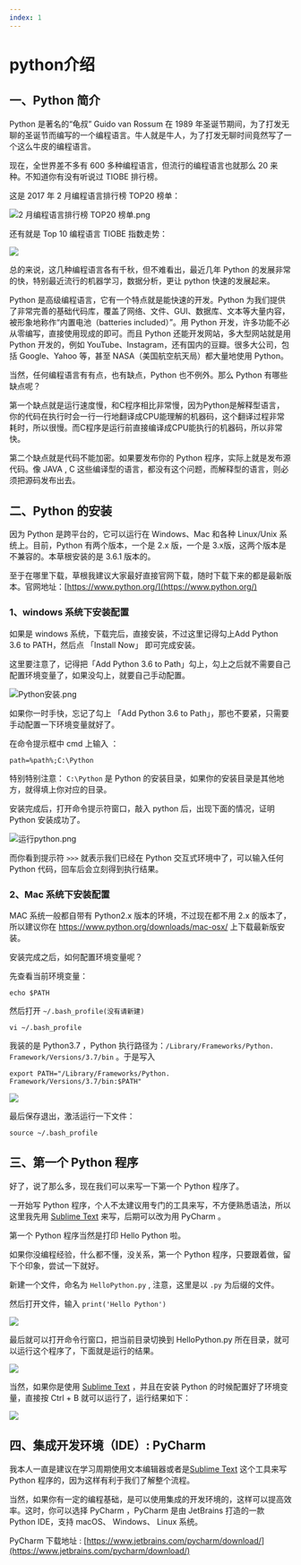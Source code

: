 ```yaml
---
index: 1
---
```

# python介绍

## 一、Python 简介 #

Python 是著名的“龟叔” Guido van Rossum 在 1989 年圣诞节期间，为了打发无聊的圣诞节而编写的一个编程语言。牛人就是牛人，为了打发无聊时间竟然写了一个这么牛皮的编程语言。

现在，全世界差不多有 600 多种编程语言，但流行的编程语言也就那么 20 来种。不知道你有没有听说过 TIOBE 排行榜。

这是 2017 年 2 月编程语言排行榜 TOP20 榜单：

![2 月编程语言排行榜 TOP20 榜单.png](http://twowaterimage.oss-cn-beijing.aliyuncs.com/2019-07-22-080118.jpg)

还有就是 Top 10 编程语言 TIOBE 指数走势：

![](http://twowaterimage.oss-cn-beijing.aliyuncs.com/2019-07-22-080145.jpg)

总的来说，这几种编程语言各有千秋，但不难看出，最近几年 Python 的发展非常的快，特别最近流行的机器学习，数据分析，更让 python 快速的发展起来。

Python 是高级编程语言，它有一个特点就是能快速的开发。Python 为我们提供了非常完善的基础代码库，覆盖了网络、文件、GUI、数据库、文本等大量内容，被形象地称作“内置电池（batteries included）”。用 Python 开发，许多功能不必从零编写，直接使用现成的即可。而且 Python 还能开发网站，多大型网站就是用 Python 开发的，例如 YouTube、Instagram，还有国内的豆瓣。很多大公司，包括 Google、Yahoo 等，甚至 NASA（美国航空航天局）都大量地使用 Python。

当然，任何编程语言有有点，也有缺点，Python 也不例外。那么 Python 有哪些缺点呢？

第一个缺点就是运行速度慢，和C程序相比非常慢，因为Python是解释型语言，你的代码在执行时会一行一行地翻译成CPU能理解的机器码，这个翻译过程非常耗时，所以很慢。而C程序是运行前直接编译成CPU能执行的机器码，所以非常快。

第二个缺点就是代码不能加密。如果要发布你的 Python 程序，实际上就是发布源代码。像 JAVA , C 这些编译型的语言，都没有这个问题，而解释型的语言，则必须把源码发布出去。

## 二、Python 的安装 #

因为 Python 是跨平台的，它可以运行在 Windows、Mac 和各种 Linux/Unix 系统上。目前，Python 有两个版本，一个是 2.x 版，一个是 3.x版，这两个版本是不兼容的。本草根安装的是 3.6.1 版本的。

至于在哪里下载，草根我建议大家最好直接官网下载，随时下载下来的都是最新版本。官网地址：[https://www.python.org/](https://www.python.org/)

### 1、windows 系统下安装配置 ##

如果是 windows 系统，下载完后，直接安装，不过这里记得勾上Add Python 3.6 to PATH，然后点 「Install Now」 即可完成安装。

这里要注意了，记得把「Add Python 3.6 to Path」勾上，勾上之后就不需要自己配置环境变量了，如果没勾上，就要自己手动配置。

![Python安装.png](http://upload-images.jianshu.io/upload_images/2136918-2bf6591f0a12e80b.png?imageMogr2/auto-orient/strip%7CimageView2/2/w/1240)

如果你一时手快，忘记了勾上 「Add Python 3.6 to Path」，那也不要紧，只需要手动配置一下环境变量就好了。

在命令提示框中 cmd  上输入 ：

```
path=%path%;C:\Python 
```

特别特别注意： `C:\Python` 是 Python 的安装目录，如果你的安装目录是其他地方，就得填上你对应的目录。

安装完成后，打开命令提示符窗口，敲入 python 后，出现下面的情况，证明 Python 安装成功了。

![运行python.png](http://upload-images.jianshu.io/upload_images/2136918-817c22f802e8cfce.png?imageMogr2/auto-orient/strip%7CimageView2/2/w/1240)

而你看到提示符 `>>>` 就表示我们已经在 Python 交互式环境中了，可以输入任何 Python 代码，回车后会立刻得到执行结果。

### 2、Mac 系统下安装配置 ##

MAC 系统一般都自带有 Python2.x 版本的环境，不过现在都不用 2.x 的版本了，所以建议你在 <https://www.python.org/downloads/mac-osx/> 上下载最新版安装。

安装完成之后，如何配置环境变量呢？

先查看当前环境变量：

```
echo $PATH
```

然后打开 ``` ~/.bash_profile(没有请新建) ```

```
vi ~/.bash_profile
```

我装的是 Python3.7 ，Python 执行路径为：`/Library/Frameworks/Python. Framework/Versions/3.7/bin` 。于是写入

```
export PATH="/Library/Frameworks/Python. Framework/Versions/3.7/bin:$PATH"
```

![](http://twowaterimage.oss-cn-beijing.aliyuncs.com/2019-07-22-084149.png)

最后保存退出，激活运行一下文件：

```
source ~/.bash_profile
```

## 三、第一个 Python 程序 #

好了，说了那么多，现在我们可以来写一下第一个 Python 程序了。

一开始写 Python 程序，个人不太建议用专门的工具来写，不方便熟悉语法，所以这里我先用 [Sublime Text](http://www.sublimetext.com/) 来写，后期可以改为用 PyCharm 。

第一个 Python 程序当然是打印 Hello Python 啦。

如果你没编程经验，什么都不懂，没关系，第一个 Python 程序，只要跟着做，留下个印象，尝试一下就好。

新建一个文件，命名为 `HelloPython.py` , 注意，这里是以 `.py` 为后缀的文件。

然后打开文件，输入 `print('Hello Python')`

![](http://twowaterimage.oss-cn-beijing.aliyuncs.com/2019-08-17-075948.jpg)

最后就可以打开命令行窗口，把当前目录切换到 HelloPython.py 所在目录，就可以运行这个程序了，下面就是运行的结果。

![](http://twowaterimage.oss-cn-beijing.aliyuncs.com/2019-08-17-075956.jpg)

当然，如果你是使用  [Sublime Text](http://www.sublimetext.com/) ，并且在安装 Python 的时候配置好了环境变量，直接按 Ctrl + B 就可以运行了，运行结果如下：

![](http://twowaterimage.oss-cn-beijing.aliyuncs.com/2019-08-17-080018.jpg)

## 四、集成开发环境（IDE）: PyCharm #

我本人一直是建议在学习周期使用文本编辑器或者是[Sublime Text](http://www.sublimetext.com/) 这个工具来写 Python 程序的，因为这样有利于我们了解整个流程。

当然，如果你有一定的编程基础，是可以使用集成的开发环境的，这样可以提高效率。这时，你可以选择 PyCharm ，PyCharm 是由 JetBrains 打造的一款 Python IDE，支持 macOS、 Windows、 Linux 系统。

PyCharm 下载地址 : [https://www.jetbrains.com/pycharm/download/](https://www.jetbrains.com/pycharm/download/)
